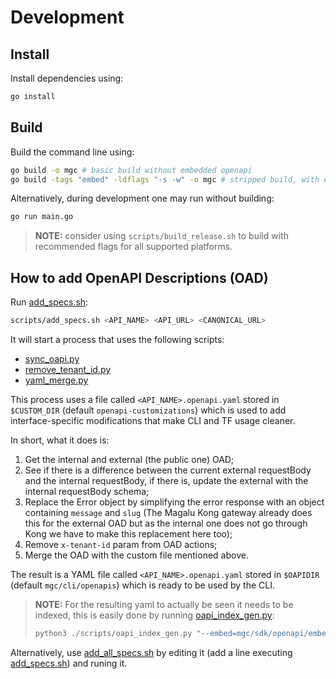 # Development

## Install

Install dependencies using:

```sh
go install
```

## Build

Build the command line using:

```sh
go build -o mgc # basic build without embedded openapi
go build -tags "embed" -ldflags "-s -w" -o mgc # stripped build, with embedded openapi
```

Alternatively, during development one may run without building:

```sh
go run main.go
```

> **NOTE:**
> consider using `scripts/build_release.sh` to build with recommended
> flags for all supported platforms.

## How to add OpenAPI Descriptions (OAD)

Run [add_specs.sh](../../scripts/README.md#add_specssh):

```sh
scripts/add_specs.sh <API_NAME> <API_URL> <CANONICAL_URL>
```
It will start a process that uses the following scripts:

- [sync_oapi.py](../../scripts/README.md#sync_oapipy)
- [remove_tenant_id.py](../../scripts/README.md#remove_tenant_idpy)
- [yaml_merge.py](../../scripts/README.md#yaml_mergepy)

This process uses a file called `<API_NAME>.openapi.yaml` stored in `$CUSTOM_DIR` (default `openapi-customizations`) which is used to add interface-specific modifications that make CLI and TF usage cleaner.

In short, what it does is:

1. Get the internal and external (the public one) OAD;
1. See if there is a difference between the current external requestBody and the internal requestBody, if there is, update the external with the internal requestBody schema;
1. Replace the Error object by simplifying the error response with an object containing `message` and `slug` (The Magalu Kong gateway already does this for the external OAD but as the internal one does not go through Kong we have to make this replacement here too);
1. Remove `x-tenant-id` param from OAD actions;
1. Merge the OAD with the custom file mentioned above.

The result is a YAML file called `<API_NAME>.openapi.yaml` stored in `$OAPIDIR` (default `mgc/cli/openapis`) which is ready to be used by the CLI.

> **NOTE:**
>For the resulting yaml to actually be seen it needs to be indexed, this is easily done by running [oapi_index_gen.py](../../scripts/README.md#oapi_index_genpy):
> ```sh
> python3 ./scripts/oapi_index_gen.py "--embed=mgc/sdk/openapi/embed_loader.go" mgc/cli/openapis
>```

Alternatively, use [add_all_specs.sh](../../scripts/README.md#add_all_specssh) by editing it (add a line executing [add_specs.sh](../../scripts/README.md#add_specssh)) and runing it.
